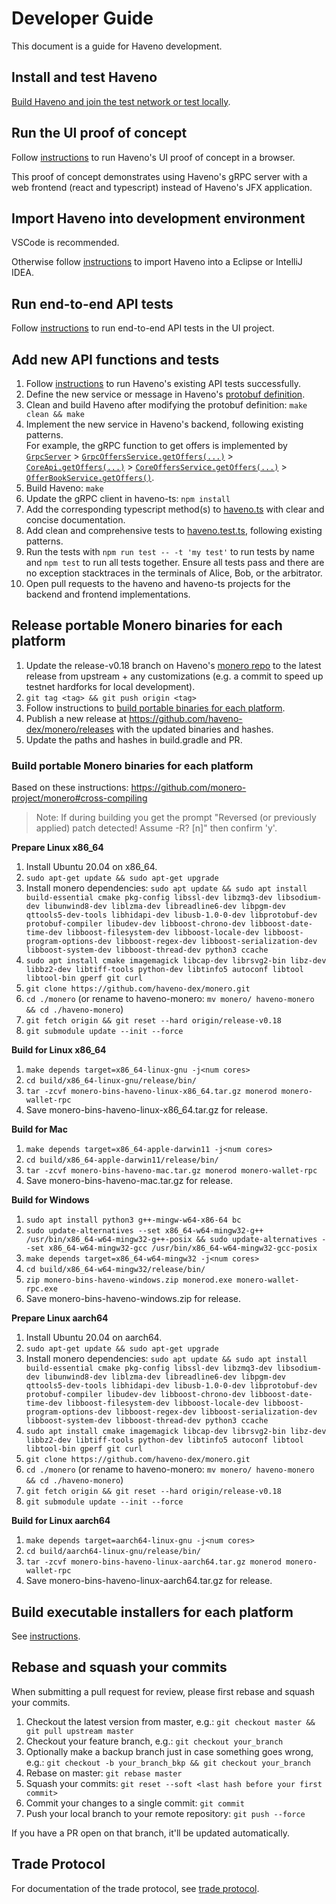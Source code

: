# Developer Guide

This document is a guide for Haveno development.

## Install and test Haveno

[Build Haveno and join the test network or test locally](installing.md).

## Run the UI proof of concept

Follow [instructions](https://github.com/haveno-dex/haveno-ts#run-in-a-browser) to run Haveno's UI proof of concept in a browser.

This proof of concept demonstrates using Haveno's gRPC server with a web frontend (react and typescript) instead of Haveno's JFX application.

## Import Haveno into development environment

VSCode is recommended.

Otherwise follow [instructions](import-haveno.md) to import Haveno into a Eclipse or IntelliJ IDEA.

## Run end-to-end API tests

Follow [instructions](https://github.com/haveno-dex/haveno-ts#run-tests) to run end-to-end API tests in the UI project.

## Add new API functions and tests

1. Follow [instructions](https://github.com/haveno-dex/haveno-ts#run-tests) to run Haveno's existing API tests successfully.
2. Define the new service or message in Haveno's [protobuf definition](../proto/src/main/proto/grpc.proto).
3. Clean and build Haveno after modifying the protobuf definition: `make clean && make`
4. Implement the new service in Haveno's backend, following existing patterns.<br>
   For example, the gRPC function to get offers is implemented by [`GrpcServer`](https://github.com/haveno-dex/haveno/blob/master/daemon/src/main/java/haveno/daemon/grpc/GrpcServer.java) > [`GrpcOffersService.getOffers(...)`](https://github.com/haveno-dex/haveno/blob/b761dbfd378faf49d95090c126318b419af7926b/daemon/src/main/java/haveno/daemon/grpc/GrpcOffersService.java#L104) > [`CoreApi.getOffers(...)`](https://github.com/haveno-dex/haveno/blob/b761dbfd378faf49d95090c126318b419af7926b/core/src/main/java/haveno/core/api/CoreApi.java#L128) > [`CoreOffersService.getOffers(...)`](https://github.com/haveno-dex/haveno/blob/b761dbfd378faf49d95090c126318b419af7926b/core/src/main/java/haveno/core/api/CoreOffersService.java#L126) > [`OfferBookService.getOffers()`](https://github.com/haveno-dex/haveno/blob/b761dbfd378faf49d95090c126318b419af7926b/core/src/main/java/haveno/core/offer/OfferBookService.java#L193).
5. Build Haveno: `make`
6. Update the gRPC client in haveno-ts: `npm install`
7. Add the corresponding typescript method(s) to [haveno.ts](https://github.com/haveno-dex/haveno-ts/blob/master/src/haveno.ts) with clear and concise documentation.
8. Add clean and comprehensive tests to [haveno.test.ts](https://github.com/haveno-dex/haveno-ts/blob/master/src/haveno.test.ts), following existing patterns.
9. Run the tests with `npm run test -- -t 'my test'` to run tests by name and `npm test` to run all tests together. Ensure all tests pass and there are no exception stacktraces in the terminals of Alice, Bob, or the arbitrator.
10. Open pull requests to the haveno and haveno-ts projects for the backend and frontend implementations.

## Release portable Monero binaries for each platform

1. Update the release-v0.18 branch on Haveno's [monero repo](https://github.com/haveno-dex/monero) to the latest release from upstream + any customizations (e.g. a commit to speed up testnet hardforks for local development).
2. `git tag <tag> && git push origin <tag>`
3. Follow instructions to [build portable binaries for each platform](#build-portable-monero-binaries-for-each-platform).
4. Publish a new release at https://github.com/haveno-dex/monero/releases with the updated binaries and hashes.
5. Update the paths and hashes in build.gradle and PR.

### Build portable Monero binaries for each platform

Based on these instructions: https://github.com/monero-project/monero#cross-compiling

> Note:
> If during building you get the prompt "Reversed (or previously applied) patch detected!  Assume -R? [n]" then confirm 'y'.

**Prepare Linux x86_64**

1. Install Ubuntu 20.04 on x86_64.
2. `sudo apt-get update && sudo apt-get upgrade`
3. Install monero dependencies: `sudo apt update && sudo apt install build-essential cmake pkg-config libssl-dev libzmq3-dev libsodium-dev libunwind8-dev liblzma-dev libreadline6-dev libpgm-dev qttools5-dev-tools libhidapi-dev libusb-1.0-0-dev libprotobuf-dev protobuf-compiler libudev-dev libboost-chrono-dev libboost-date-time-dev libboost-filesystem-dev libboost-locale-dev libboost-program-options-dev libboost-regex-dev libboost-serialization-dev libboost-system-dev libboost-thread-dev python3 ccache`
4. `sudo apt install cmake imagemagick libcap-dev librsvg2-bin libz-dev libbz2-dev libtiff-tools python-dev libtinfo5 autoconf libtool libtool-bin gperf git curl`
5. `git clone https://github.com/haveno-dex/monero.git`
6. `cd ./monero` (or rename to haveno-monero: `mv monero/ haveno-monero && cd ./haveno-monero`)
7. `git fetch origin && git reset --hard origin/release-v0.18`
8. `git submodule update --init --force`

**Build for Linux x86_64**

1. `make depends target=x86_64-linux-gnu -j<num cores>`
2. `cd build/x86_64-linux-gnu/release/bin/`
3. `tar -zcvf monero-bins-haveno-linux-x86_64.tar.gz monerod monero-wallet-rpc`
4. Save monero-bins-haveno-linux-x86_64.tar.gz for release.

**Build for Mac**

1. `make depends target=x86_64-apple-darwin11 -j<num cores>`
2. `cd build/x86_64-apple-darwin11/release/bin/`
3. `tar -zcvf monero-bins-haveno-mac.tar.gz monerod monero-wallet-rpc`
4. Save monero-bins-haveno-mac.tar.gz for release.

**Build for Windows**

1. `sudo apt install python3 g++-mingw-w64-x86-64 bc`
2. `sudo update-alternatives --set x86_64-w64-mingw32-g++ /usr/bin/x86_64-w64-mingw32-g++-posix && sudo update-alternatives --set x86_64-w64-mingw32-gcc /usr/bin/x86_64-w64-mingw32-gcc-posix`
3. `make depends target=x86_64-w64-mingw32 -j<num cores>`
4. `cd build/x86_64-w64-mingw32/release/bin/`
5. `zip monero-bins-haveno-windows.zip monerod.exe monero-wallet-rpc.exe`
6. Save monero-bins-haveno-windows.zip for release.

**Prepare Linux aarch64**

1. Install Ubuntu 20.04 on aarch64.
2. `sudo apt-get update && sudo apt-get upgrade`
3. Install monero dependencies: `sudo apt update && sudo apt install build-essential cmake pkg-config libssl-dev libzmq3-dev libsodium-dev libunwind8-dev liblzma-dev libreadline6-dev libpgm-dev qttools5-dev-tools libhidapi-dev libusb-1.0-0-dev libprotobuf-dev protobuf-compiler libudev-dev libboost-chrono-dev libboost-date-time-dev libboost-filesystem-dev libboost-locale-dev libboost-program-options-dev libboost-regex-dev libboost-serialization-dev libboost-system-dev libboost-thread-dev python3 ccache`
4. `sudo apt install cmake imagemagick libcap-dev librsvg2-bin libz-dev libbz2-dev libtiff-tools python-dev libtinfo5 autoconf libtool libtool-bin gperf git curl`
5. `git clone https://github.com/haveno-dex/monero.git`
6. `cd ./monero` (or rename to haveno-monero: `mv monero/ haveno-monero && cd ./haveno-monero`)
7. `git fetch origin && git reset --hard origin/release-v0.18`
8. `git submodule update --init --force`

**Build for Linux aarch64**

1. `make depends target=aarch64-linux-gnu -j<num cores>`
2. `cd build/aarch64-linux-gnu/release/bin/`
3. `tar -zcvf monero-bins-haveno-linux-aarch64.tar.gz monerod monero-wallet-rpc`
4. Save monero-bins-haveno-linux-aarch64.tar.gz for release.

## Build executable installers for each platform

See [instructions](/desktop/package/README.md).

## Rebase and squash your commits

When submitting a pull request for review, please first rebase and squash your commits.

1. Checkout the latest version from master, e.g.: `git checkout master && git pull upstream master`
2. Checkout your feature branch, e.g.: `git checkout your_branch`
3. Optionally make a backup branch just in case something goes wrong, e.g.: `git checkout -b your_branch_bkp && git checkout your_branch`
4. Rebase on master: `git rebase master`
5. Squash your commits: `git reset --soft <last hash before your first commit>`
6. Commit your changes to a single commit: `git commit`
7. Push your local branch to your remote repository: `git push --force`

If you have a PR open on that branch, it'll be updated automatically.

## Trade Protocol

For documentation of the trade protocol, see [trade protocol](trade_protocol/trade-protocol.pdf).